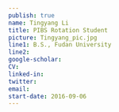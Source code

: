 ```yaml
---
publish: true
name: Tingyang Li
title: PIBS Rotation Student
picture: Tingyang_pic.jpg
line1: B.S., Fudan University
line2:
google-scholar: 
CV:
linked-in: 
twitter:
email:
start-date: 2016-09-06
---
```

